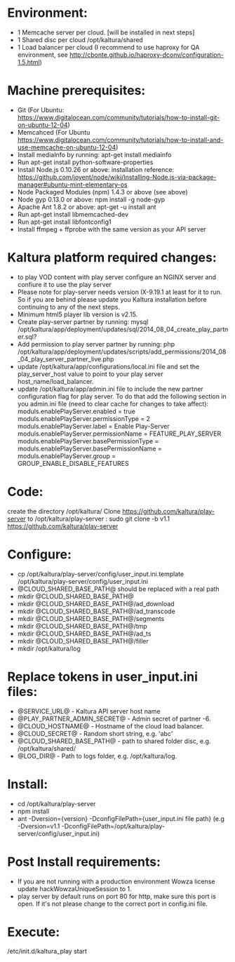 Environment:
=======================
 - 1 Memcache server per cloud. [will be installed in next steps]
 - 1 Shared disc per cloud /opt/kaltura/shared
 - 1 Load balancer per cloud (I recommend to use haproxy for QA environment, see http://cbonte.github.io/haproxy-dconv/configuration-1.5.html)

Machine prerequisites:
=======================
- Git (For Ubuntu: https://www.digitalocean.com/community/tutorials/how-to-install-git-on-ubuntu-12-04)
- Memcahced (For Ubuntu https://www.digitalocean.com/community/tutorials/how-to-install-and-use-memcache-on-ubuntu-12-04)
- Install mediaInfo by running: apt-get install mediainfo
- Run apt-get install python-software-properties
- Install Node.js 0.10.26 or above: installation reference: https://github.com/joyent/node/wiki/Installing-Node.js-via-package-manager#ubuntu-mint-elementary-os
- Node Packaged Modules (npm) 1.4.3 or above (see above) 
- Node gyp 0.13.0 or above: npm install -g node-gyp
- Apache Ant 1.8.2 or above: apt-get -u install ant
- Run apt-get install libmemcached-dev
- Run apt-get install libfontconfig1
- Install ffmpeg + ffprobe with the same version as your API server

Kaltura platform required changes:
=======================
- to play VOD content with play server configure an NGINX server and confiure it to use the play server
- Please note for play-server needs version IX-9.19.1 at least for it to run. So if you are behind please update you Kaltura installation before continuing to any of the next steps.
- Minimum html5 player lib version is v2.15.
- Create play-server partner by running: mysql /opt/kaltura/app/deployment/updates/sql/2014_08_04_create_play_partner.sql?
- Add permission to play server partner by running: php /opt/kaltura/app/deployment/updates/scripts/add_permissions/2014_08_04_play_server_partner_live.php
- update /opt/kaltura/app/configurations/local.ini file and set the play_server_host value to point to your play server host_name/load_balancer. 
- update /opt/kaltura/app/admin.ini file to include the new partner configuration flag for play server. 
To do that add the following section in you admin.ini file (need to clear cache for changes to take affect):
moduls.enablePlayServer.enabled = true
moduls.enablePlayServer.permissionType = 2
moduls.enablePlayServer.label = Enable Play-Server
moduls.enablePlayServer.permissionName = FEATURE_PLAY_SERVER
moduls.enablePlayServer.basePermissionType =
moduls.enablePlayServer.basePermissionName =
moduls.enablePlayServer.group = GROUP_ENABLE_DISABLE_FEATURES

Code:
=======================
create the directory /opt/kaltura/ 
Clone https://github.com/kaltura/play-server to /opt/kaltura/play-server :
sudo git clone -b v1.1 https://github.com/kaltura/play-server

Configure:
=======================
- cp /opt/kaltura/play-server/config/user_input.ini.template /opt/kaltura/play-server/config/user_input.ini
- @CLOUD_SHARED_BASE_PATH@ should be replaced with a real path 
- mkdir @CLOUD_SHARED_BASE_PATH@
- mkdir @CLOUD_SHARED_BASE_PATH@/ad_download
- mkdir @CLOUD_SHARED_BASE_PATH@/ad_transcode
- mkdir @CLOUD_SHARED_BASE_PATH@/segments
- mkdir @CLOUD_SHARED_BASE_PATH@/tmp
- mkdir @CLOUD_SHARED_BASE_PATH@/ad_ts
- mkdir @CLOUD_SHARED_BASE_PATH@/filler
- mkdir /opt/kaltura/log

Replace tokens in user_input.ini files:
=======================
- @SERVICE_URL@ - Kaltura API server host name
- @PLAY_PARTNER_ADMIN_SECRET@ - Admin secret of partner -6.
- @CLOUD_HOSTNAME@ - Hostname of the cloud load balancer.
- @CLOUD_SECRET@ - Random short string, e.g. 'abc'
- @CLOUD_SHARED_BASE_PATH@ - path to shared folder disc, e.g. /opt/kaltura/shared/
- @LOG_DIR@ - Path to logs folder, e.g. /opt/kaltura/log.  

Install:
=======================
 - cd /opt/kaltura/play-server
 - npm install
 - ant -Dversion={version} -DconfigFilePath={user_input.ini file path} (e.g -Dversion=v1.1 -DconfigFilePath=/opt/kaltura/play-server/config/user_input.ini)
 
 Post Install requirements:
 =======================
 - If you are not running with a production environment Wowza license update hackWowzaUniqueSession to 1.
 - play server by default runs on port 80 for http, make sure this port is open. If it's not please change to the correct port in config.ini file.
 
Execute:
=======================
/etc/init.d/kaltura_play start
